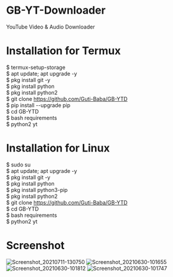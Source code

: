 # GB-YT-Downloader
YouTube Video &amp; Audio Downloader

# Installation for Termux
$ termux-setup-storage <br>
$ apt update; apt upgrade -y <br>
$ pkg install git -y <br>
$ pkg install python <br>
$ pkg install python2 <br>
$ git clone https://github.com/Guti-Baba/GB-YTD <br>
$ pip install --upgrade pip <br>
$ cd GB-YTD <br>
$ bash requirements <br>
$ python2 yt <br>

# Installation for Linux
$ sudo su <br>
$ apt update; apt upgrade -y <br>
$ pkg install git -y <br>
$ pkg install python <br>
$ pkg install python3-pip <br>
$ pkg install python2 <br>
$ git clone https://github.com/Guti-Baba/GB-YTD <br>
$ cd GB-YTD <br>
$ bash requirements <br>
$ python2 yt <br>


# Screenshot
![Screenshot_20210711-130750](https://user-images.githubusercontent.com/79633162/125186134-5e26f200-e24a-11eb-9289-61ffddf3e2f2.png)
![Screenshot_20210630-101655](https://user-images.githubusercontent.com/79633162/123901611-0e644300-d98d-11eb-9fc1-33aa117093d1.png)
![Screenshot_20210630-101812](https://user-images.githubusercontent.com/79633162/123901605-0c9a7f80-d98d-11eb-8ab0-618bac28425f.png)
![Screenshot_20210630-101747](https://user-images.githubusercontent.com/79633162/123901612-0efcd980-d98d-11eb-88d5-0b0081c65614.png)

